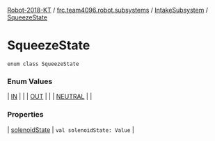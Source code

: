 [Robot-2018-KT](../../../index.md) / [frc.team4096.robot.subsystems](../../index.md) / [IntakeSubsystem](../index.md) / [SqueezeState](./index.md)

# SqueezeState

`enum class SqueezeState`

### Enum Values

| [IN](-i-n.md) |  |
| [OUT](-o-u-t.md) |  |
| [NEUTRAL](-n-e-u-t-r-a-l.md) |  |

### Properties

| [solenoidState](solenoid-state.md) | `val solenoidState: Value` |

